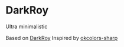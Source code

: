 # DarkRoy

Ultra minimalistic

Based on [DarkRoy](https://github.com/royshemtov13/DarkRoy)
Inspired by [okcolors-sharp](https://github.com/e-q/okcolors.nvim/tree/main)
